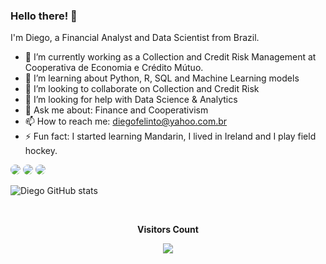 ### Hello there! 👋

I'm Diego, a Financial Analyst and Data Scientist from Brazil.

- 🔭 I’m currently working as a Collection and Credit Risk Management at Cooperativa de Economia e Crédito Mútuo.
- 🌱 I’m learning about Python, R, SQL and Machine Learning models
- 👯 I’m looking to collaborate on Collection and Credit Risk
- 🤔 I’m looking for help with Data Science & Analytics
- 💬 Ask me about: Finance and Cooperativism
- 📫 How to reach me: diegofelinto@yahoo.com.br
- ⚡ Fun fact: I started learning Mandarin, I lived in Ireland and I play field hockey.

<a href="https://www.linkedin.com/in/diegofelinto/" target="_blank"><img src="https://img.shields.io/badge/LinkedIn-0077B5?style=for-the-badge&logo=linkedin&logoColor=white" style="border-radius:30px" target="_blank"></a> 
<img src="https://img.shields.io/badge/Python-14354C?style=for-the-badge&logo=python&logoColor=white" style="border-radius:30px" target="_blank"></a></a> <img src="https://img.shields.io/badge/R-276DC3?style=for-the-badge&logo=r&logoColor=white" style="border-radius:30px" target="_blank"></a></a>

![Diego GitHub stats](https://github-readme-stats.vercel.app/api/top-langs/?username=diegofelinto&theme=blue-green)

<div align="center">
<br><p align="centre"><b>Visitors Count</b></p>
<p align="center"><img align="center" src="https://profile-counter.glitch.me/{diegofelinto}/count.svg" /></p>
